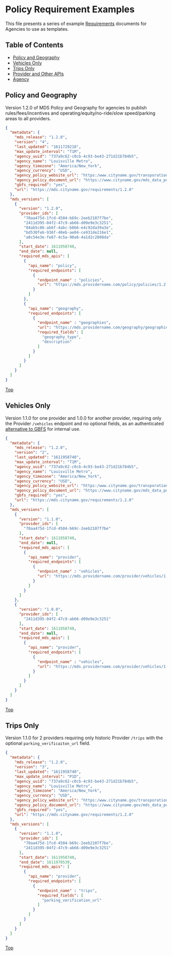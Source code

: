 # Policy Requirement Examples

This file presents a series of example [Requirements](../README.md#requirement) documents for Agencies to use as templates.

## Table of Contents

- [Policy and Geography](#policy-and-geography)
- [Vehicles Only](#vehicles-only)
- [Trips Only](#trips-only)
- [Provider and Other APIs](#provider-and-other-apis)
- [Agency](#agency)

## Policy and Geography

Version 1.2.0 of MDS Policy and Geography for agencies to publish rules/fees/incentives and operating/equity/no-ride/slow speed/parking areas to all providers.  

```json
{
  "metadata": {
    "mds_release": "1.2.0",
    "version": "4",
    "last_updated": "1611729218",
    "max_update_interval": "T1M",
    "agency_uuid": "737a9c62-c0cb-4c93-be43-271d21b784b5",
    "agency_name": "Louisville Metro",
    "agency_timezone": "America/New_York",
    "agency_currency": "USD",
    "agency_policy_website_url": "https:/www.cityname.gov/transporation/shared-devices.html",
    "agency_policy_document_url": "https://www.cityname.gov/mds_data_policy.pdf",
    "gbfs_required": "yes",
    "url": "https://mds.cityname.gov/requirements/1.2.0"
  },
  "mds_versions": [
    {
      "version": "1.2.0",
      "provider_ids": [
        "70aa475d-1fcd-4504-b69c-2eeb2107f7be",
        "2411d395-04f2-47c9-ab66-d09e9e3c3251",
        "04ab5c86-ab6f-4abc-b866-e4c92da39a3e",
        "bd530feb-936f-40eb-ae04-ce931de216e1",
        "a8c54e3e-fe67-4c5a-90a6-4a1d2c2808da"
      ],
      "start_date": 1611958740,
      "end_date": null,
      "required_mds_apis": [
        {
          "api_name": "policy",
          "required_endpoints": [ 
            {
              "endpoint_name" : "policies",
              "url": "https://mds.providername.com/policy/policies/1.2.0"
            } 
          ]
        },
        {
          "api_name": "geography",
          "required_endpoints": [ 
            {
              "endpoint_name" : "geographies",
              "url": "https://mds.providername.com/geography/geographies/1.2.0",
              "required_fields": [
                "geography_type",
                "description"
              ]
            } 
          ]
        }
      ]
    }
  ]
}
```

[Top](#table-of-contents)

## Vehicles Only

Version 1.1.0 for one provider and 1.0.0 for another provider, requiring only the Provider `/vehicles` endpoint and no optional fields, as an authenticated [alternative to GBFS](https://github.com/openmobilityfoundation/mobility-data-specification/wiki/MDS-Vehicles) for internal use.

```json
{
  "metadata": {
    "mds_release": "1.2.0",
    "version": "2",
    "last_updated": "1611958740",
    "max_update_interval": "T1M",
    "agency_uuid": "737a9c62-c0cb-4c93-be43-271d21b784b5",
    "agency_name": "Louisville Metro",
    "agency_timezone": "America/New_York",
    "agency_currency": "USD",
    "agency_policy_website_url": "https:/www.cityname.gov/transporation/shared-devices.html",
    "agency_policy_document_url": "https://www.cityname.gov/mds_data_policy.pdf",
    "gbfs_required": "yes",
    "url": "https://mds.cityname.gov/requirements/1.2.0"
  },
  "mds_versions": [
    {
      "version": "1.1.0",
      "provider_ids": [
        "70aa475d-1fcd-4504-b69c-2eeb2107f7be"
      ],
      "start_date": 1611958740,
      "end_date": null,
      "required_mds_apis": [
        {
          "api_name": "provider",
          "required_endpoints": [ 
            {
              "endpoint_name" : "vehicles",
              "url": "https://mds.providername.com/provider/vehicles/1.1.0"
            } 
          ]
        }
      ]
    },
    {
      "version": "1.0.0",
      "provider_ids": [
        "2411d395-04f2-47c9-ab66-d09e9e3c3251"
      ],
      "start_date": 1611958740,
      "end_date": null,
      "required_mds_apis": [
        {
          "api_name": "provider",
          "required_endpoints": [ 
            {
              "endpoint_name" : "vehicles",
              "url": "https://mds.providername.com/provider/vehicles/1.0.0"
            } 
          ]
        }
      ]
    }
  ]
}
```

[Top](#table-of-contents)

## Trips Only

Version 1.1.0 for 2 providers requiring only historic Provider `/trips` with the optional `parking_verificaiton_url` field.  

```json
{
  "metadata": {
    "mds_release": "1.2.0",
    "version": "3",
    "last_updated": "1611958740",
    "max_update_interval": "P1D",
    "agency_uuid": "737a9c62-c0cb-4c93-be43-271d21b784b5",
    "agency_name": "Louisville Metro",
    "agency_timezone": "America/New_York",
    "agency_currency": "USD",
    "agency_policy_website_url": "https:/www.cityname.gov/transporation/shared-devices.html",
    "agency_policy_document_url": "https://www.cityname.gov/mds_data_policy.pdf",
    "gbfs_required": "yes",
    "url": "https://mds.cityname.gov/requirements/1.2.0"
  },
  "mds_versions": [
    {
      "version": "1.1.0",
      "provider_ids": [
        "70aa475d-1fcd-4504-b69c-2eeb2107f7be",
        "2411d395-04f2-47c9-ab66-d09e9e3c3251"
      ],
      "start_date": 1611958740,
      "end_date": 1611970539,
      "required_mds_apis": [
        {
          "api_name": "provider",
          "required_endpoints": [ 
            {
              "endpoint_name" : "trips",
              "required_fields": [
                "parking_verification_url"
              ]
            } 
          ]
        }
      ]
    }
  ]
}
```

[Top](#table-of-contents)
